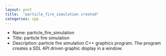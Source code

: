 ```yaml
---
layout: post
title:  "particle_fire_simulation created"
categories: cpp
---
```



* Name: particle_fire_simulation 
* Title: particle fire simulation
* Description: particle fire simulation C++ graphics program. 
The program creates a SDL API driven graphic display in a window.
